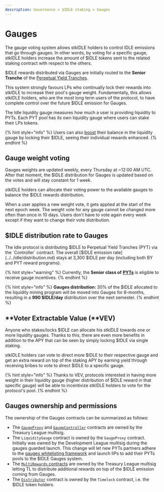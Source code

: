 ```yaml
---
description: Governance > $IDLE staking > Gauges
---
```


# Gauges

The gauge voting system allows stkIDLE holders to control IDLE emissions that go through gauges. In other words, by voting for a specific gauge, stkIDLE holders increase the amount of $IDLE tokens sent to the related staking contract with respect to the others.&#x20;

$IDLE rewards distributed via Gauges are initially routed to the **Senior Tranche** of the [Perpetual Yield Tranches](../../../products/yield-tranches/).

This system strongly favours LPs who continually lock their rewards into stkIDLE to increase their pool's gauge weight. Fundamentally, this allows stkIDLE holders, who are the most long term users of the protocol, to have complete control over the future $IDLE emission for Gauges.

The Idle liquidity gauge measures how much a user is providing liquidity to PYTs. Each PYT pool has its own liquidity gauge where users can stake their LPs tokens.&#x20;

{% hint style="info" %}
Users can also [boost](./#farming-boost) their balance in the liquidity gauge by locking their $IDLE, seeing their individual rewards enhanced.
{% endhint %}

## Gauge weight voting

Gauges weights are updated weekly, every Thursday at \~12:00 AM UTC. After that moment, the $IDLE distribution for Gauges is updated based on the votes and will stay constant for 1 week.

stkIDLE holders can allocate their voting power to the available gauges to balance the $IDLE rewards distribution.&#x20;

When a user applies a new weight vote, it gets applied at the start of the next epoch week. The weight vote for any gauge cannot be changed more often than once in 10 days. Users don't have to vote again every week except if they want to change their vote distribution.

## $IDLE distribution rate to Gauges

The Idle protocol is distributing $IDLE to Perpetual Yield Tranches (PYT) via the `Controller` contract. The overall [$IDLE emission rate](../../idle/distribution.md) stays at 3,300 $IDLE per day (including both BY and PYT reward programs).

{% hint style="warning" %}
Currently, the **Senior class of** [**PYTs**](../../../products/yield-tranches/) is eligible to receive gauge incentives.
{% endhint %}

{% hint style="info" %}
**Gauges distribution:** 30% of the $IDLE allocated to the liquidity mining program will be moved into Gauges for 6-months, resulting in a **990 $IDLE/day** distribution over the next semester.
{% endhint %}

## **Voter Extractable Value (**VEV)

Anyone who stakes/locks $IDLE can allocate his stkIDLE towards one or more liquidity gauges. Thanks to this, there are even more benefits in addition to the APY that can be seen by simply locking $IDLE via single staking.

stkIDLE holders can vote to direct more $IDLE to their respective gauge and get an extra reward on top of the staking APY by earning yield through receiving bribes to vote to direct $IDLE to a specific gauge.

{% hint style="info" %}
Thanks to VEV, protocols interested in having more weight in their liquidity gauge (higher distribution of $IDLE reward in that specific gauge) will be able to incentivize stkIDLE holders to vote for the protocol's pool.
{% endhint %}

## **Gauges ownership and permissions**

The ownership of the Gauges contracts can be summarized as follows:

* The [`GaugeProxy`](../../../developers/gauges/deployed-contracts.md#gauges-system) and [`GaugeController`](../../../developers/gauges/deployed-contracts.md#gauges-system) contracts are owned by the Treasury League multisig.
* The `LiquidityGauge` contract is owned by the `GaugeProxy` contract. Initially was owned by the Development League multisig during the gauges guarded launch. This change will let new PYTs partners adhere to the [gauges whitelisting framework](broken-reference) and launch IIPs to add their PYTs pools to the $IDLE Gauges system.
* The [`MultiRewards` contracts](../../../developers/gauges/deployed-contracts.md#multirewards) are owned by the Treasury League multisig letting TL to distribute additional rewards on top of the $IDLE emission coming from Gauges.
* The [`Distributor`](../../../developers/gauges/deployed-contracts.md#gauges-system) contract is owned by the `Timelock` contract, i.e. the $IDLE token holders.
